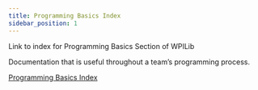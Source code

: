 ```yaml
---
title: Programming Basics Index
sidebar_position: 1
---
```

Link to index for Programming Basics Section of WPILib

Documentation that is useful throughout a team’s programming process.


[Programming Basics Index](https://docs.wpilib.org/en/stable/stubs/programming-basics-stub.html)